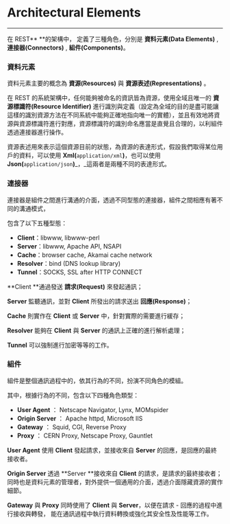# Architectural Elements

---

在 REST** **的架構中， 定義了三種角色，分別是 **資料元素\(Data Elements\)** , **連接器\(Connectors\)** , **組件\(Components\)**。

### 資料元素

資料元素主要的概念為 **資源\(Resources\)** 與 **資源表述\(Representations\)** 。

在 REST 的系統架構中，任何能夠被命名的資訊皆為資源，使用全域且唯一的 **資源標識符\(Resource Identifier\)** 進行識別與定義（設定為全域的目的是盡可能讓這樣的識別資源方法在不同系統中能夠正確地指向唯一的實體），並且有效地將資源與資源標識符進行對應，資源標識符的識別命名應當是直覺且合理的，以利組件透過連接器進行操作。

資源表述用來表示這個資源目前的狀態，為資源的表達形式，假設我們取得某位用戶的資料，可以使用 **Xml\(**`application/xml`**\)**，也可以使用 **Json\(**`application/json`**\)**_，_這兩者是兩種不同的表達形式。

### **連接器**

連接器是組件之間進行溝通的介面，透過不同型態的連接器，組件之間相應有著不同的溝通模式，

包含了以下五種型態：

* **Client**：libwww, libwww-perl
* **Server**：libwww, Apache API, NSAPI
* **Cache**：browser cache, Akamai cache network
* **Resolver**：bind \(DNS lookup library\)
* **Tunnel**：SOCKS, SSL after HTTP CONNECT

**Client **通過發送 **請求\(Request\)** 來發起通訊；

**Server** 監聽通訊，並對 **Client** 所發出的請求送出 **回應\(Response\)**；

**Cache** 則實作在 **Client** 或 **Server** 中，針對實際的需要進行緩存；

**Resolver** 能夠在 **Client** 與 **Server** 的通訊上正確的進行解析處理；

**Tunnel** 可以強制進行加密等等的工作。

### **組件**

組件是整個通訊過程中的，依其行為的不同，扮演不同角色的模組。

其中，根據行為的不同，包含以下四種角色類型：

* **User Agent** ： Netscape Navigator, Lynx, MOMspider
* **Origin Server** ： Apache httpd, Microsoft IIS
* **Gateway** ： Squid, CGI, Reverse Proxy
* **Proxy** ： CERN Proxy, Netscape Proxy, Gauntlet

**User Agent** 使用 **Client** 發起請求，並接收來自 **Server** 的回應，是回應的最終接收者。

**Origin Server** 透過 **Server **接收來自 **Client** 的請求，是請求的最終接收者；同時也是資料元素的管理者，對外提供一個通用的介面，透過介面隱藏資源的實作細節。

**Gateway** 與 **Proxy** 同時使用了 **Client** 與 **Server**，以便在請求 - 回應的過程中進行接收與轉發， 能在通訊過程中執行資料轉換或強化其安全性及性能等工作。

